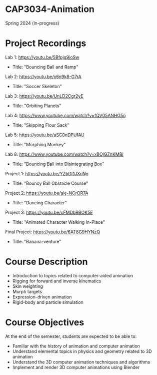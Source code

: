 # CAP3034-Animation
Spring 2024 (in-progress)

# Project Recordings
Lab 1: https://youtu.be/5Bfpjg9ioSw
* Title: "Bouncing Ball and Ramp"

Lab 2: https://youtu.be/x6n9k8-G7rA
* Title: "Soccer Skeleton"

Lab 3: https://youtu.be/UnLD2Cgr2yE
* Title: "Orbiting Planets"

Lab 4: https://www.youtube.com/watch?v=fQV05ANHG5o
* Title: "Skipping Flour Sack"

Lab 5: https://youtu.be/aSC0nDPUfAU
* Title: "Morphing Monkey"

Lab 8: https://www.youtube.com/watch?v=xBOjGZnKMBI
* Title: "Bouncing Ball into Disintegrating Box"

Project 1: https://youtu.be/YZbDt1JXcNg
* Title: "Bouncy Ball Obstacle Course"

Project 2: https://youtu.be/aie-NCrOR7A
* Title: "Dancing Character"

Project 3: https://youtu.be/cFMDbRBOK5E
* Title: "Animated Character Walking In-Place"

Final Project: https://youtu.be/6AT8G9HYNzQ
* Title: "Banana-venture"

# Course Description
- Introduction to topics related to computer-aided animation
- Rigging for forward and inverse kinematics
- Skin weighting
- Morph targets
- Expression-driven animation
- Rigid-body and particle simulation

# Course Objectives
At the end of the semester, students are expected to be able to:

- Familiar with the history of animation and computer animation
- Understand elemental topics in physics and geometry related to 3D animation
- Understand the 3D computer animation techniques and algorithms
- Implement and render 3D computer animations using Blender
